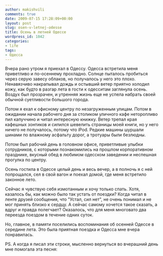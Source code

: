 ```yaml
---
author: makishvili
comments: true
date: 2009-07-15 17:28:09+00:00
layout: post
slug: osen-v-letnej-odesse
title: Осень в летней Одессе
wordpress_id: 1042
categories:
- life
tags:
- Одесса
---
```


Вчера рано утром я приехал в Одессу.
Одесса встретила меня приветливо и по-осеннему прохладно. Солнце пыталось пробиться через серую завесу облаков, но получалось у него это плохо. Ненавязчиво накрапывал дождь и остывший ветер приятно холодил кожу, как будто в разгар лета в гости к одесситам заглянула осень. Воздух был прозрачен, и утренняя жизнь еще не успела набрать своей обычной суетливости большого города.

<!-- more -->
Потом я ехал к офисному центру по незагруженным улицам. Потом в ожидании начала рабочего дня за столиком уличного кафе неторопливо пил капуччино и читал интересную книжку. Ветер трепал края кафешных зонтиков и силился шевелить страницы моей книги, но у него ничего не получалось, потому что iPod. Редкие машины шуршали шинами по влажному асфальту дорог, а тротуары были безлюдны.

Потом был рабочий день в головном офисе, приветливые улыбки сотрудников, с которыми познакомились на прошлом корпоративном празднике, вкусный обед в любимом одесском заведении и неспешная прогулка по центру.

Осень гостила в Одессе целый день и весь вечер, а в полночь я с ней попрощался, сел в свой вагон и поехал домой, где меня встретило законное лето.

Сейчас я чувствую себя измотанным и хочу только спать. Хотя, казалось бы, как можно было так устать от поездки? Когда читал в ленте друзей сообщения, что "Устал, сил нет", не очень понимал и не мог принять близко к сердцу. А сейчас самому хочется такое сказать, а вдруг и правда полегчает? Оказалось, что для меня многовато два переезда поездом в течение одних суток.

Но, главное, в памяти поселились воспоминания об осенней Одессе в середине лета. Это была приятная поездка и Одесса мне вчера понравилась.

PS. А когда я писал эти строки, мысленно вернуться во вчерашний день мне помогала эта песня:


